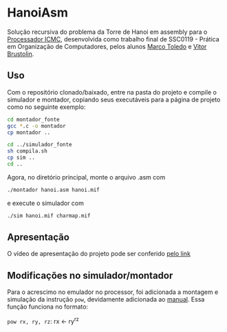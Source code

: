 # HanoiAsm
Solução recursiva do problema da Torre de Hanoi em assembly para o [Processador ICMC](https://github.com/simoesusp/Processador-ICMC), desenvolvida como trabalho final de SSC0119 - Prática em Organização de Computadores, pelos alunos [Marco Toledo](https://github.com/Ocramoi) e [Vitor Brustolin](https://github.com/VitorBrust1).

## Uso
Com o repositório clonado/baixado, entre na pasta do projeto e compile o simulador e montador, copiando seus executáveis para a página de projeto como no seguinte exemplo:

``` sh
cd montador_fonte
gcc *.c -o montador
cp montador ..

cd ../simulador_fonte
sh compila.sh
cp sim ..
cd ..
```

Agora, no diretório principal, monte o arquivo .asm com
``` sh
./montador hanoi.asm hanoi.mif
```
e execute o simulador com 
``` sh
./sim hanoi.mif charmap.mif
```

## Apresentação
O vídeo de apresentação do projeto pode ser conferido [pelo link](https://github.com/Ocramoi/HanoiAsm/blob/main/Apresentacao.mp4?raw=true)

## Modificações no simulador/montador
Para o acrescimo no emulador no processor, foi adicionada a montagem e simulação da instrução `pow`, devidamente adicionada ao [manual](https://github.com/Ocramoi/HanoiAsm/blob/main/NovoManual.pdf). Essa função funciona no formato:

`pow rx, ry, rz`: rx <- ry<sup>rz</sup>

